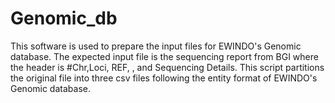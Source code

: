 # Genomic_db
This software is used to prepare the input files for EWINDO's Genomic database.
The expected input file is the sequencing report from BGI where the header is #Chr,Loci, REF, <series of sample name>, and Sequencing Details.
This script partitions the original file into three csv files following the entity format of EWINDO's Genomic database.
